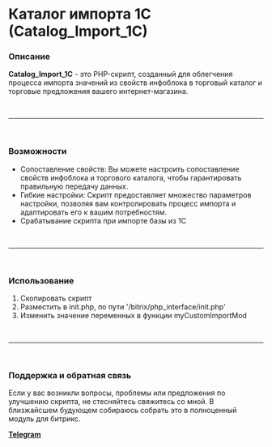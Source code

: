 <h1>Каталог импорта 1C (Catalog_Import_1C)</h1>
<h3>Описание</h3>
<p>
  <b>Catalog_Import_1C</b> - это PHP-скрипт, созданный для облегчения процесса импорта значений из свойств инфоблока в торговый каталог и торговые предложения вашего интернет-магазина.
</p>

<br>
<hr>
<br>

<h3>Возможности</h3>
<ul>
  <li>Сопоставление свойств: Вы можете настроить сопоставление свойств инфоблока и торгового каталога, чтобы гарантировать правильную передачу данных.</li>
  <li>Гибкие настройки: Скрипт предоставляет множество параметров настройки, позволяя вам контролировать процесс импорта и адаптировать его к вашим потребностям.</li>
  <li>Срабатывание скрипта при импорте базы из 1С</li>
</ul>

<br>
<hr>
<br>

<h3>Использование</h3>
<ol>
  <li>Скопировать скрипт</li>
  <li>Разместить в init.php, по пути '/bitrix/php_interface/init.php'</li>
  <li>Изменить значение переменных в функции myCustomImportMod</li>
</ol>

<br>
<hr>
<br>

<h3>Поддержка и обратная связь</h3>
<p>
  Если у вас возникли вопросы, проблемы или предложения по улучшению скрипта, не стесняйтесь свяжитесь со мной.
  В близжайсшем будующем собираюсь собрать это в полноценный модуль для битрикс.
</p>

<a href="https://t.me/nikitamalcev3"><b>Telegram</b></a>
